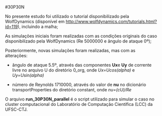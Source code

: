 #30P30N

No presente estudo foi utilizado o tutorial disponibilizado pela WolfDynamics (disponível em http://www.wolfdynamics.com/tutorials.html?id=119), incluindo a malha;

As simulações iniciais foram realizadas com as condições originais do caso disponibilizado pela WolfDynamics (Re 5000000 e ângulo de ataque 0º);

Posteriormente, novas simulações foram realizadas, mas com as alterações:

   - ângulo de ataque 5.5º, através das componentes **Ux**e **Uy** de corrente livre no arquivo U do diretório 0_org, onde *Ux=Ucos(alpha)* e *Uy=Usin(alpha)*
 
   - número de Reynolds 1710000, através do valor de **nu** no dicionário transportProperties do diretório constant, onde *nu=(cU)/Re*
    
O arquivo **run_30P30N_parallel** é o script utilizado para simular o caso no cluster computacional do Laboratório de Computação Científica (LCC) da UFSC-CTJ.

